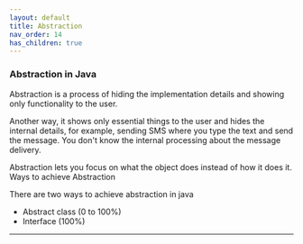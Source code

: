 ```yaml
---
layout: default
title: Abstraction
nav_order: 14
has_children: true
---
```

### Abstraction in Java

Abstraction is a process of hiding the implementation details and showing only functionality to the user.

Another way, it shows only essential things to the user and hides the internal details, for example, sending SMS where you type the text and send the message. You don't know the internal processing about the message delivery.

Abstraction lets you focus on what the object does instead of how it does it.
Ways to achieve Abstraction

There are two ways to achieve abstraction in java

   - Abstract class (0 to 100%)
   - Interface (100%)
   
   
-------